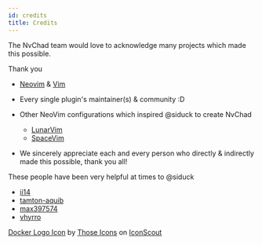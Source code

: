 ```yaml
---
id: credits
title: Credits
---
```


The NvChad team would love to acknowledge many projects which made this possible.

Thank you

- [Neovim](https://github.com/neovim/neovim) & [Vim](https://github.com/vim/vim)
- Every single plugin's maintainer(s) & community :D

- Other NeoVim configurations which inspired @siduck to create NvChad

  - [LunarVim](https://github.com/LunarVim/LunarVim)
  - [SpaceVim](https://github.com/SpaceVim/SpaceVim)
  
- We sincerely appreciate each and every person who directly & indirectly made this possible, thank you all!

These people have been very helpful at times to @siduck
- [ii14](https://github.com/ii14)
- [tamton-aquib](https://github.com/tamton-aquib)
- [max397574](https://github.com/max397574)
- [vhyrro](https://github.com/vhyrro)

<a href="https://iconscout.com/icons/social" target="_blank">Docker Logo Icon</a> by <a href="https://iconscout.com/contributors/pocike">Those Icons</a> on <a href="https://iconscout.com">IconScout</a>

